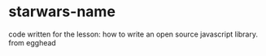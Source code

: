 # starwars-name

code written for the lesson: how to write an open source javascript library. from egghead

